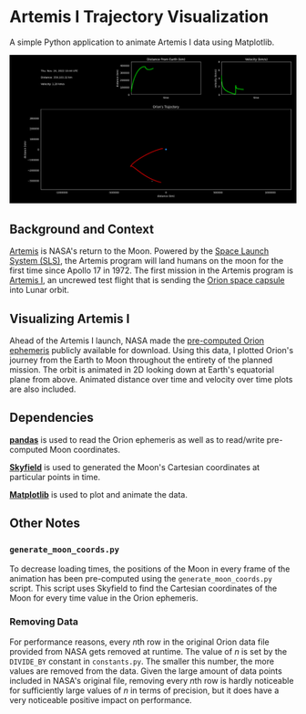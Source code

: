 # Artemis I Trajectory Visualization
A simple Python application to animate Artemis I data using Matplotlib.

![A screenshot showing the Matplotlib visualization](./.github/img/orion.png)

## Background and Context
[Artemis](https://www.nasa.gov/specials/artemis/) is NASA's return to the Moon. Powered by the [Space Launch System (SLS)](https://www.nasa.gov/exploration/systems/sls/fs/sls.html), the Artemis program will land humans on the moon for the first time since Apollo 17 in 1972. The first mission in the Artemis program is [Artemis I](https://www.nasa.gov/content/artemis-i-overview), an uncrewed test flight that is sending the [Orion space capsule](https://www.nasa.gov/exploration/systems/orion/about/index.html) into Lunar orbit. 

## Visualizing Artemis I
Ahead of the Artemis I launch, NASA made the [pre-computed Orion ephemeris](https://www.nasa.gov/feature/track-nasa-s-artemis-i-mission-in-real-time) publicly available for download. Using this data, I plotted Orion's journey from the Earth to Moon throughout the entirety of the planned mission. The orbit is animated in 2D looking down at Earth's equatorial plane from above. Animated distance over time and velocity over time plots are also included.

## Dependencies
[**pandas**](https://pandas.pydata.org/) is used to read the Orion ephemeris as well as to read/write pre-computed Moon coordinates.

[**Skyfield**](https://rhodesmill.org/skyfield/) is used to generated the Moon's Cartesian coordinates at particular points in time.

[**Matplotlib**](https://matplotlib.org/) is used to plot and animate the data.

## Other Notes
### `generate_moon_coords.py`
To decrease loading times, the positions of the Moon in every frame of the animation has been pre-computed using the `generate_moon_coords.py` script. This script uses Skyfield to find the Cartesian coordinates of the Moon for every time value in the Orion ephemeris.

### Removing Data
For performance reasons, every *n*th row in the original Orion data file provided from NASA gets removed at runtime. The value of *n* is set by the `DIVIDE_BY` constant in `constants.py`. The smaller this number, the more values are removed from the data. Given the large amount of data points included in NASA's original file, removing every *n*th row is hardly noticeable for sufficiently large values of *n* in terms of precision, but it does have a very noticeable positive impact on performance.
